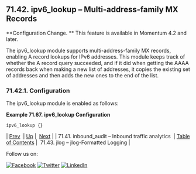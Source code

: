 ## 71.42. ipv6_lookup – Multi-address-family MX Records

<a class="indexterm" name="idp22041776"></a>

**Configuration Change. ** This feature is available in Momentum 4.2 and later.

The ipv6_lookup module supports multi-address-family MX records, enabling A record lookups for IPv6 addresses. This module keeps track of whether the A record query succeeded, and if it did when getting the AAAA records back when making a new list of addresses, it copies the existing set of addresses and then adds the new ones to the end of the list.

### 71.42.1. Configuration

The ipv6_lookup module is enabled as follows:

<a name="modules.ipv6_lookup.example"></a>

**Example 71.67. ipv6_lookup Configuration**

`ipv6_lookup {}`

| [Prev](modules.inbound_audit.php)  | [Up](modules.php) |  [Next](modules.jlog.php) |
| 71.41. inbound_audit – Inbound traffic analytics  | [Table of Contents](index.php) |  71.43. jlog – jlog-Formatted Logging |

Follow us on:

[![Facebook](https://support.messagesystems.com/images/icon-facebook.png)](http://www.facebook.com/messagesystems) [![Twitter](https://support.messagesystems.com/images/icon-twitter.png)](http://twitter.com/#!/MessageSystems) [![LinkedIn](https://support.messagesystems.com/images/icon-linkedin.png)](http://www.linkedin.com/company/message-systems)